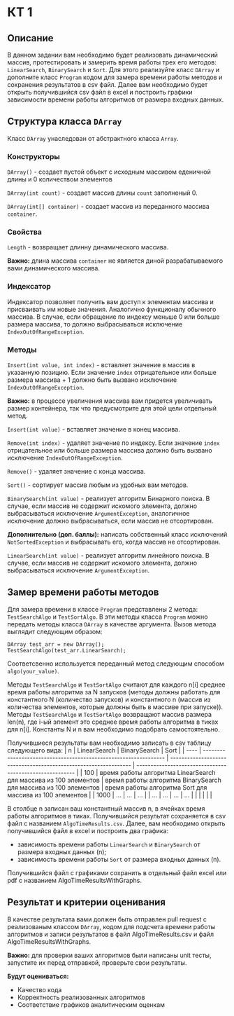 # КТ 1

## Описание
В данном задании вам необходимо будет реализовать динамический массив, протестировать и замерить время работы трех его методов: `LinearSearch`, `BinarySearch` и `Sort`. Для этого реализуйте класс `DArray` и дополните класс `Program` кодом для замера времени работы методов и сохранения результатов в csv файл. Далее вам необходимо будет открыть получившийся csv файл в excel и построить графики зависимости времени работы алгоритмов от размера входных данных.

## Структура класса `DArray`
Класс `DArray` унаследован от абстрактного класса `Array`.

### Конструкторы

`DArray()` - создает пустой объект с исходным массивом еденичной длины и 0 количеством элементов

`DArray(int count)` - создает массив длины `count` заполненый 0.

`DArray(int[] container)` - создает массив из переданного массива `container`.

### Свойства
`Length` - возвращает длинну динамического массива.

**Важно:** длина массива `container` не является диной разрабатываемого вами динамического массива. 

### Индексатор
Индексатор позволяет получить вам доступ к элементам массива и присваивать им новые значения. Аналогично функционалу обычного массива. В случае, если обращение по индексу меньше 0 или больше размера массива, то должно выбрасываться исключение `IndexOutOfRangeException`.

### Методы
`Insert(int value, int index)` - вставляет значение в массив в указанную позицию. Если значение `index` отрицательное или больше размера массива + 1 должно быть вызвано исключение `IndexOutOfRangeException`.  

**Важно:** в процессе увеличения массива вам придется увеличивать размер контейнера, так что предусмотрите для этой цели отдельный метод.

`Insert(int value)` - вставляет значение в конец массива.

`Remove(int index)` - удаляет значение по индексу. 
Если значение `index` отрицательное или больше размера массива должно быть вызвано исключение `IndexOutOfRangeException`.

`Remove()` - удаляет значение с конца массива.

`Sort()` - сортирует массив любым из удобных вам методов.

`BinarySearch(int value)` - реализует алгоритм Бинарного поиска. В случае, если массив не содержит искомого элемента, должно выбрасываться исключение `ArgumentException`, аналогичное исключение должно выбрасываться, если массив не отсортирован. 

**Дополнительно (доп. баллы):** написать собственный класс исключений `NotSortedException` и выбрасывать его, когда массив не отсортирован.

`LinearSearch(int value)` - реализует алгоритм линейного поиска. В случае, если массив не содержит искомого элемента, должно выбрасываться исключение `ArgumentException`.

## Замер времени работы методов

Для замера времени в классе `Program` представлены 2 метода: `TestSearchAlgo` и `TestSortAlgo`. В эти методы класса `Program` можно передать методы класса `DArray` в качестве аргумента. Вызов метода выглядит следующим образом: 
```
DArray test_arr = new DArray();
TestSearchAlgo(test_arr.LinearSearch);
```
Соответсвенно используется переданный метод следующим способом `algo(your_value)`. 

Методы `TestSearchAlgo` и `TestSortAlgo`  считают для каждого n\[i\] среднее время работы алгоритма за N запусков (методы должны работать для константного N (количество запусков) и константного n (массив из количества элементов, которые должны быть в массиве при запуске)). Методы `TestSearchAlgo` и `TestSortAlgo` возвращают массив размера len(n), где i-ый элемент это среднее время работы алгоритма в тиках для n\[i\]. Константы N и n вам необходимо подобрать самостоятельно.

Получившиеся результаты вам необходимо записать в csv таблицу следующего вида:
| n    | LinearSearch                                                     | BinarySearch                                                     | Sort                                                     |
| ---- | ---------------------------------------------------------------- | ---------------------------------------------------------------- | -------------------------------------------------------- |
| 100  | время работы алгоритма LinearSearch для массива из 100 элементов | время работы алгоритма BinarySearch для массива из 100 элементов | время работы алгоритма Sort для массива из 100 элементов |
| 1000 | ...                                                              | ...                                                              | ...                                                      |
| ...  | ...                                                              | ...                                                              | ...                                                      |
|      |                                                                  |                                                                  |                                                          |

В столбце n записан ваш константный массив n, в ячейках время работы алгоритмов в тиках. Получившийся результат сохраняется в csv файл с названием `AlgoTimeResults.csv`. Далее, вам необходимо открыть получившийся файл в excel и построить два графика: 

- зависимость времени работы `LinearSearch` и `BinarySearch` от размера входных данных (n);
- зависимость времени работы `Sort` от размера входных данных (n). 

Получившийся файл с графиками сохранить в отдельный файл excel или pdf с названием AlgoTimeResultsWithGraphs.

## Результат и критерии оценивания
В качестве результата вами должен быть отправлен pull request с реализованым классом `DArray`, кодом для подсчета времени работы алгоритмов и записи результатов в файл AlgoTimeResults.csv и файл AlgoTimeResultsWithGraphs. 

**Важно:** для проверки ваших алгоритмов были написаны unit тесты, запустите их перед отправкой, проверьте свои результаты.

**Будут оцениваться:**
- Качество кода
- Корректность реализованных алгоритмов
- Соответствие графиков аналитическим оценкам
